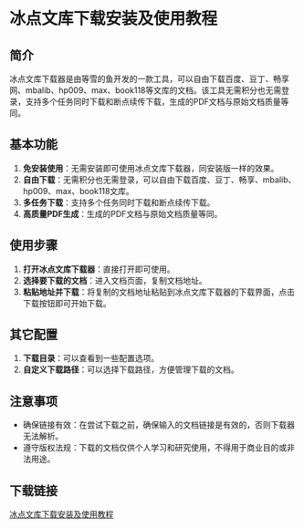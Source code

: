 # 冰点文库下载安装及使用教程

## 简介
冰点文库下载器是由等雪的鱼开发的一款工具，可以自由下载百度、豆丁、畅享网、mbalib、hp009、max、book118等文库的文档。该工具无需积分也无需登录，支持多个任务同时下载和断点续传下载，生成的PDF文档与原始文档质量等同。

## 基本功能
1. **免安装使用**：无需安装即可使用冰点文库下载器，同安装版一样的效果。
2. **自由下载**：无需积分也无需登录，可以自由下载百度、豆丁、畅享、mbalib、hp009、max、book118文库。
3. **多任务下载**：支持多个任务同时下载和断点续传下载。
4. **高质量PDF生成**：生成的PDF文档与原始文档质量等同。

## 使用步骤
1. **打开冰点文库下载器**：直接打开即可使用。
2. **选择要下载的文档**：进入文档页面，复制文档地址。
3. **粘贴地址并下载**：将复制的文档地址粘贴到冰点文库下载器的下载界面，点击下载按钮即可开始下载。

## 其它配置
1. **下载目录**：可以查看到一些配置选项。
2. **自定义下载路径**：可以选择下载路径，方便管理下载的文档。

## 注意事项
- 确保链接有效：在尝试下载之前，确保输入的文档链接是有效的，否则下载器无法解析。
- 遵守版权法规：下载的文档仅供个人学习和研究使用，不得用于商业目的或非法用途。

## 下载链接

[冰点文库下载安装及使用教程](https://pan.quark.cn/s/9da03adbb41b)